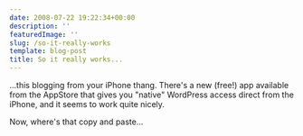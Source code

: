 ```yaml
---
date: 2008-07-22 19:22:34+00:00
description: ''
featuredImage: ''
slug: /so-it-really-works
template: blog-post
title: So it really works...
---
```


...this blogging from your iPhone thang. There's a new (free!) app available from the AppStore that gives you "native" WordPress access direct from the iPhone, and it seems to work quite nicely.

Now, where's that copy and paste...
